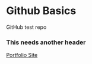 # Github Basics
GitHub test repo

### This needs another header

[Portfolio Site](http://www.google.com)
